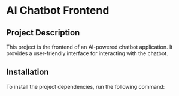 # AI Chatbot Frontend

## Project Description
This project is the frontend of an AI-powered chatbot application. It provides a user-friendly interface for interacting with the chatbot.

## Installation
To install the project dependencies, run the following command:

